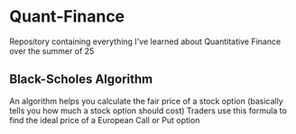 # Quant-Finance
Repository containing everything I've learned about Quantitative Finance over the summer of 25

## Black-Scholes Algorithm
An algorithm helps you calculate the fair price of a stock option (basically tells you how much a stock option should cost)
Traders use this formula to find the ideal price of a European Call or Put option

